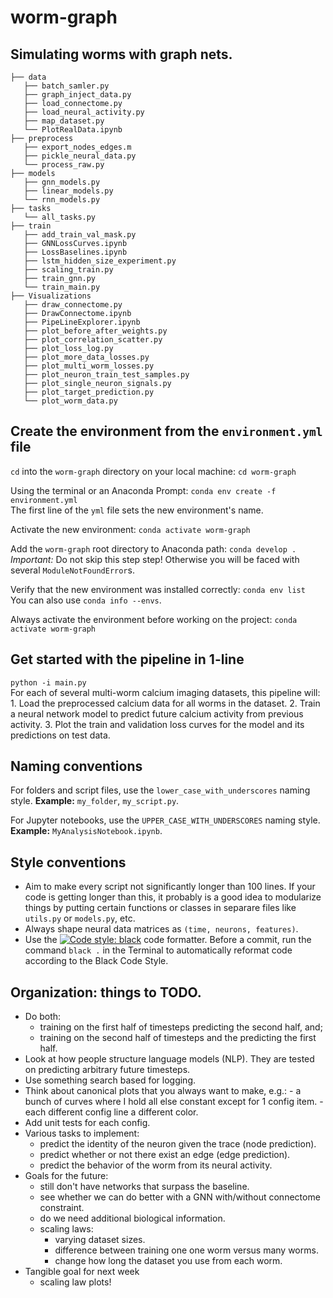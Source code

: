 # worm-graph
## Simulating worms with graph nets.

```
├── data
   ├── batch_samler.py
   ├── graph_inject_data.py
   ├── load_connectome.py
   ├── load_neural_activity.py
   ├── map_dataset.py
   └── PlotRealData.ipynb
├── preprocess
   ├── export_nodes_edges.m
   ├── pickle_neural_data.py
   └── process_raw.py
├── models
   ├── gnn_models.py
   ├── linear_models.py
   └── rnn_models.py
├── tasks
   └── all_tasks.py
├── train
   ├── add_train_val_mask.py
   ├── GNNLossCurves.ipynb
   ├── LossBaselines.ipynb
   ├── lstm_hidden_size_experiment.py
   ├── scaling_train.py
   ├── train_gnn.py
   └── train_main.py
├── Visualizations
   ├── draw_connectome.py
   ├── DrawConnectome.ipynb
   ├── PipeLineExplorer.ipynb
   ├── plot_before_after_weights.py
   ├── plot_correlation_scatter.py
   ├── plot_loss_log.py
   ├── plot_more_data_losses.py
   ├── plot_multi_worm_losses.py
   ├── plot_neuron_train_test_samples.py
   ├── plot_single_neuron_signals.py
   ├── plot_target_prediction.py
   └── plot_worm_data.py
 ```
 
## Create the environment from the `environment.yml` file

`cd` into the `worm-graph` directory on your local machine: `cd worm-graph`

Using the terminal or an Anaconda Prompt: `conda env create -f environment.yml`
   <br>The first line of the `yml` file sets the new environment's name.

Activate the new environment: `conda activate worm-graph`

Add the `worm-graph` root directory to Anaconda path: `conda develop .`
   <br>*Important:* Do not skip this step step! Otherwise you will be faced with several `ModuleNotFoundError`s.

Verify that the new environment was installed correctly: `conda env list`
   <br>You can also use `conda info --envs`.
 
Always activate the environment before working on the project: `conda activate worm-graph`

## Get started with the pipeline in 1-line

`python -i main.py`
   <br> For each of several multi-worm calcium imaging datasets, this pipeline will:
      1. Load the preprocessed calcium data for all worms in the dataset.
      2. Train a neural network model to predict future calcium activity from previous activity.
      3. Plot the train and validation loss curves for the model and its predictions on test data.

 ## Naming conventions
 
 For folders and script files, use the `lower_case_with_underscores` naming style.
 **Example:** `my_folder`, `my_script.py`.
 
 For Jupyter notebooks, use the `UPPER_CASE_WITH_UNDERSCORES` naming style.
 **Example:** `MyAnalysisNotebook.ipynb`.
 
 ## Style conventions

 * Aim to make every script not significantly longer than 100 lines. If your code is getting longer than this, it probably is a 
   good idea to modularize things by putting certain functions or classes in separare files like `utils.py` or `models.py`, etc.
 * Always shape neural data matrices as `(time, neurons, features)`.
 * Use the [![Code style: black](https://img.shields.io/badge/code%20style-black-000000.svg)](https://github.com/psf/black) code formatter. Before a commit, run the command `black .` in the Terminal to automatically reformat code according to the Black Code Style. 

 ## Organization: things to TODO.

- Do both: 
   - training on the first half of timesteps predicting the second half, and;
   - training on the second half of timesteps and the predicting the first half.
- Look at how people structure language models (NLP). They are tested on predicting   arbitrary future timesteps. 
- Use something search based for logging.
- Think about canonical plots that you always want to make, e.g.:
      - a bunch of curves where I hold all else constant except for 1 config item.
      - each different config line a different color.
- Add unit tests for each config.
- Various tasks to implement:
   - predict the identity of the neuron given the trace (node prediction).
   - predict whether or not there exist an edge (edge prediction). 
   - predict the behavior of the worm from its neural activity.
- Goals for the future:
   - still don't have networks that surpass the baseline.
   - see whether we can do better with a GNN with/without connectome constraint.
    - do we need additional biological information.
   - scaling laws:
      - varying dataset sizes.
      - difference between training one one worm versus many worms.
      - change how long the dataset you use from each worm.
- Tangible goal for next week
   - scaling law plots!
